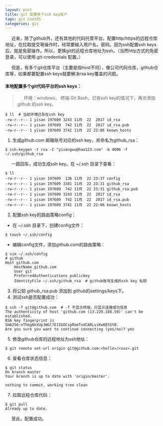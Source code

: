 ```yaml
---
layout: post
title: git 配置多个ssh key账户
tags: git CentOS
categories: git
---
```

<style type="text/css">
    p{text-indent: 20px}
</style>
<p>近来，除了github外，还有其他的代码托管平台。配置http/https的远程仓库地址，在拉取提交等操作时，经常要输入用户名，密码。因为ssh配置ssh keys后，就是免密操作。所以，更换git的远程仓库地址为ssh。（当然http方式的免密登录，可以使用.git-credentials 配置。）</p>
<p>但是，有多个git仓库平台（主要是指host不同），像公司代码仓库，github仓库等，如果都要配置ssh keys就要解决rsa key覆盖的问题。</p>


####  本地配置多个git代码平台的ssh keys：
> 环境：windows， 终端 Git Bash，已有ssh key的情况下，再次添加github 的ssh key。  

```shell
$ ll  # 当前环境已存在ssh key
-rw-r--r-- 1 yisan 197609 3243 11月  22  2017 id_rsa   
-rw-r--r-- 1 yisan 197609  742 11月  22  2017 id_rsa.pub
-rw-r--r-- 1 yisan 197609 3741 11月  22 22:06 known_hosts
```

1. 生成github.com 邮箱账号对应的ssh key，并命名为github_rsa：
```shell
$ ssh-keygen -t rsa -C "yisangwu@hao123.com" -b 4096 -f ~/.ssh/github_rsa
```
一路回车，成功生成ssh key。在  ~/.ssh 目录下查看：
```shell
$ ll
-rw-r--r-- 1 yisan 197609  136 11月  22 23:37 config
-rw-r--r-- 1 yisan 197609 3381 11月  22 23:31 github_rsa
-rw-r--r-- 1 yisan 197609  742 11月  22 23:31 github_rsa.pub
-rw-r--r-- 1 yisan 197609 3243 11月  22  2017 id_rsa
-rw-r--r-- 1 yisan 197609  742 11月  22  2017 id_rsa.pub
-rw-r--r-- 1 yisan 197609 3741 11月  22 22:06 known_hosts
```
2. 配置ssh key的路由策略config：
  - 在 ~/.ssh 目录下，创建config文件：
```shell
$ touch ~/.ssh/config
```
  - 编辑config文件，添加github.com的路由策略：
```shell
$ vim ~/.ssh/config
# github
Host github.com
    HostName github.com
    User git
    PreferredAuthentications publickey
    IdentityFile ~/.ssh/github_rsa  # github账号生成的ssh key 私钥
```
3. 将公钥 github_rsa.pub 添加到 github的settings/keys下。
4. 测试ssh是否配置成功：
```shell
$ ssh -T git@github.com  # -T 不显示终端，只显示连接成功信息
The authenticity of host 'github.com (13.229.188.59)' can't be established.
RSA key fingerprint is SHA256:nThbg6kXUpJWGl7E1IGOCspRomTxdCARLviKw6E5SY8.
Are you sure you want to continue connecting (yes/no)? yes
```
5. 修改github仓库的远程地址为ssh地址：
```shell
$ git remote set-url origin git@github.com:<hello>/<xxx>.git
```
6. 查看仓库状态信息： 
```shell
$ git status  
On branch master  
Your branch is up to date with 'origin/master'.  

nothing to commit, working tree clean
```
7. 拉取远程仓库代码：
```shell
$ git pull
Already up to date.
```

至此，配置成功。